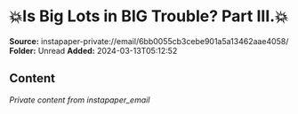 # 💥Is Big Lots in BIG Trouble? Part III.💥

**Source:** instapaper-private://email/6bb0055cb3cebe901a5a13462aae4058/
**Folder:** Unread
**Added:** 2024-03-13T05:12:52




## Content
*Private content from instapaper_email*
